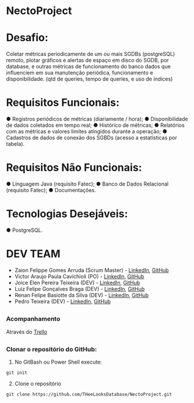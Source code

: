 # NectoProject

<h1 align="left">Desafio:</h1>

Coletar métricas periodicamente de um ou mais SGDBs (postgreSQL) remoto, plotar gráficos e alertas de espaço em disco do SGDB, por database, e outras métricas de funcionamento do banco dados que influenciem em sua manutenção periódica, funcionamento e disponibilidade. (qtd de queries, tempo de queries, e uso de índices)

<h1 align="left">Requisitos Funcionais:</h1>

● Registros periódicos de métricas (diariamente / hora);
● Disponibilidade de dados coletados em tempo real;
● Histórico de métricas;
● Relatórios com as métricas e valores limites atingidos durante a operação;
● Cadastros de dados de conexão dos SGBDs (acesso a estatísticas por tabela).

<h1 align="left">Requisitos Não Funcionais:</h1>

● Linguagem Java (requisito Fatec);
● Banco de Dados Relacional (requisito Fatec);
● Documentações.

<h1 align="left">Tecnologias Desejáveis:</h1>

● PostgreSQL.


<h1 align="left"Tecnologias utilizadas:</h1>

<h1 align="left">DEV TEAM</h1>
 

- Zaion Felippe Gomes Arruda (Scrum Master) - [LinkedIn](https://www.linkedin.com/in/zaion-gomes-b17657214/), [GitHub](https://github.com/ZaionKun)
- Victor Araujo Paula Cavichioli (PO) - [LinkedIn](https://www.linkedin.com/in/victor-araujo-paula-cavichioli-9ab48418b/), [GitHub](https://github.com/VictorCavichioli)
- Joice Elen Pereira Teixeira (DEV) - [LinkedIn](https://www.linkedin.com/in/joice-elen-2a6309207/), [GitHub](https://github.com/jojoka1)
- Luiz Felipe Gonçalves Braga (DEV) - [LinkedIn](https://www.linkedin.com/in/luiz-felipe-gon%C3%A7alves-braga-613179200/), [GitHub](https://github.com/Obrag)
- Renan Felipe Basiotte da Silva (DEV) - [LinkedIn](https://www.linkedin.com/in/renan-basiotte-b8570314a/), [GitHub](https://github.com/renanbst)
- Pedro Teixeira (DEV) - [LinkedIn](https://www.linkedin.com/in/pedrolteixeira/), [GitHub](https://github.com/pedr0luis)

##

### Acompanhamento
Através do [Trello](https://trello.com/b/3aAilzlH/api)

##

### Clonar o repositório do GitHub:
1. No GitBash ou Power Shell execute:
```
git init
```
2. Clone o repositório
```
git clone https://github.com/THeeLooksDatabase/NectoProject.git
```

